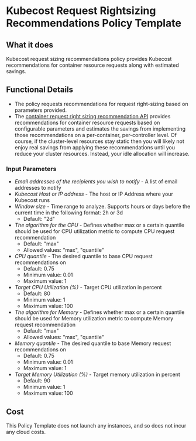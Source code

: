 # Kubecost Request Rightsizing Recommendations Policy Template

## What it does

Kubecost request sizing recommendations policy provides Kubecost recommendations for container resource requests along with estimated savings.

## Functional Details

- The policy requests recommendations for request right-sizing based on parameters provided.
- The [container request right sizing recommendation API](https://docs.kubecost.com/apis/apis-overview/api-request-right-sizing-v2) provides recommendations for container resource requests based on configurable parameters and estimates the savings from implementing those recommendations on a per-container, per-controller level. Of course, if the cluster-level resources stay static then you will likely not enjoy real savings from applying these recommendations until you reduce your cluster resources. Instead, your idle allocation will increase.

### Input Parameters

- *Email addresses of the recipients you wish to notify* - A list of email addresses to notify
- *Kubecost Host or IP address* - The host or IP Address where your Kubecost runs
- *Window size* - Time range to analyze. Supports hours or days before the current time in the following format: 2h or 3d
  - Default: "2d"
- *The algorithm for the CPU* - Defines whether max or a certain quantile should be used for CPU utilization metric to compute CPU request recommendation
  - Default: "max"
  - Allowed values: "max", "quantile"
- *CPU quantile* - The desired quantile to base CPU request recommendations on
  - Default: 0.75
  - Minimum value: 0.01
  - Maximum value: 1
- *Target CPU Utilization (%)* - Target CPU utilization in percent
  - Default: 80
  - Minimum value: 1
  - Maximum value: 100
- *The algorithm for Memory* - Defines whether max or a certain quantile should be used for Memory utilization metric to compute Memory request recommendation
  - Default: "max"
  - Allowed values: "max", "quantile"
- *Memory quantile* - The desired quantile to base Memory request recommendations on
  - Default: 0.75
  - Minimum value: 0.01
  - Maximum value: 1
- *Target Memory Utilization (%)* - Target memory utilization in percent
  - Default: 90
  - Minimum value: 1
  - Maximum value: 100

## Cost

This Policy Template does not launch any instances, and so does not incur any cloud costs.
